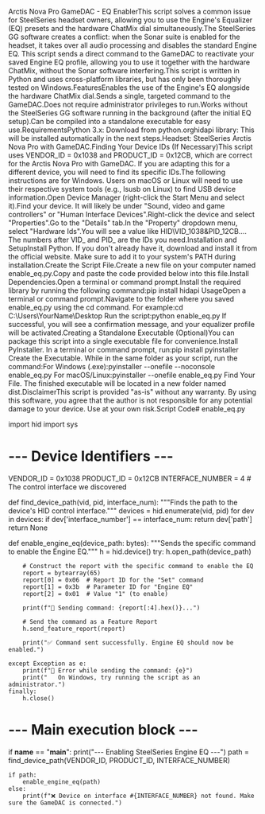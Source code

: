 Arctis Nova Pro GameDAC - EQ EnablerThis script solves a common issue for SteelSeries headset owners, allowing you to use the Engine's Equalizer (EQ) presets and the hardware ChatMix dial simultaneously.The SteelSeries GG software creates a conflict: when the Sonar suite is enabled for the headset, it takes over all audio processing and disables the standard Engine EQ. This script sends a direct command to the GameDAC to reactivate your saved Engine EQ profile, allowing you to use it together with the hardware ChatMix, without the Sonar software interfering.This script is written in Python and uses cross-platform libraries, but has only been thoroughly tested on Windows.FeaturesEnables the use of the Engine's EQ alongside the hardware ChatMix dial.Sends a single, targeted command to the GameDAC.Does not require administrator privileges to run.Works without the SteelSeries GG software running in the background (after the initial EQ setup).Can be compiled into a standalone executable for easy use.RequirementsPython 3.x: Download from python.orghidapi library: This will be installed automatically in the next steps.Headset: SteelSeries Arctis Nova Pro with GameDAC.Finding Your Device IDs (If Necessary)This script uses VENDOR_ID = 0x1038 and PRODUCT_ID = 0x12CB, which are correct for the Arctis Nova Pro with GameDAC. If you are adapting this for a different device, you will need to find its specific IDs.The following instructions are for Windows. Users on macOS or Linux will need to use their respective system tools (e.g., lsusb on Linux) to find USB device information.Open Device Manager (right-click the Start Menu and select it).Find your device. It will likely be under "Sound, video and game controllers" or "Human Interface Devices".Right-click the device and select "Properties".Go to the "Details" tab.In the "Property" dropdown menu, select "Hardware Ids".You will see a value like HID\VID_1038&PID_12CB.... The numbers after VID_ and PID_ are the IDs you need.Installation and SetupInstall Python. If you don't already have it, download and install it from the official website. Make sure to add it to your system's PATH during installation.Create the Script File.Create a new file on your computer named enable_eq.py.Copy and paste the code provided below into this file.Install Dependencies.Open a terminal or command prompt.Install the required library by running the following command:pip install hidapi
UsageOpen a terminal or command prompt.Navigate to the folder where you saved enable_eq.py using the cd command. For example:cd C:\Users\YourName\Desktop
Run the script:python enable_eq.py
If successful, you will see a confirmation message, and your equalizer profile will be activated.Creating a Standalone Executable (Optional)You can package this script into a single executable file for convenience.Install PyInstaller. In a terminal or command prompt, run:pip install pyinstaller
Create the Executable. While in the same folder as your script, run the command:For Windows (.exe):pyinstaller --onefile --noconsole enable_eq.py
For macOS/Linux:pyinstaller --onefile enable_eq.py
Find Your File. The finished executable will be located in a new folder named dist.DisclaimerThis script is provided "as-is" without any warranty. By using this software, you agree that the author is not responsible for any potential damage to your device. Use at your own risk.Script Code# enable_eq.py

import hid
import sys

# --- Device Identifiers ---
VENDOR_ID = 0x1038
PRODUCT_ID = 0x12CB
INTERFACE_NUMBER = 4  # The control interface we discovered

def find_device_path(vid, pid, interface_num):
    """Finds the path to the device's HID control interface."""
    devices = hid.enumerate(vid, pid)
    for dev in devices:
        if dev['interface_number'] == interface_num:
            return dev['path']
    return None

def enable_engine_eq(device_path: bytes):
    """Sends the specific command to enable the Engine EQ."""
    h = hid.device()
    try:
        h.open_path(device_path)

        # Construct the report with the specific command to enable the EQ
        report = bytearray(65)
        report[0] = 0x06  # Report ID for the "Set" command
        report[1] = 0x3b  # Parameter ID for "Engine EQ"
        report[2] = 0x01  # Value "1" (to enable)

        print(f"🚀 Sending command: {report[:4].hex()}...")

        # Send the command as a Feature Report
        h.send_feature_report(report)

        print("✅ Command sent successfully. Engine EQ should now be enabled.")

    except Exception as e:
        print(f"🛑 Error while sending the command: {e}")
        print("   On Windows, try running the script as an administrator.")
    finally:
        h.close()

# --- Main execution block ---
if __name__ == "__main__":
    print("--- Enabling SteelSeries Engine EQ ---")
    path = find_device_path(VENDOR_ID, PRODUCT_ID, INTERFACE_NUMBER)

    if path:
        enable_engine_eq(path)
    else:
        print(f"❌ Device on interface #{INTERFACE_NUMBER} not found. Make sure the GameDAC is connected.")

